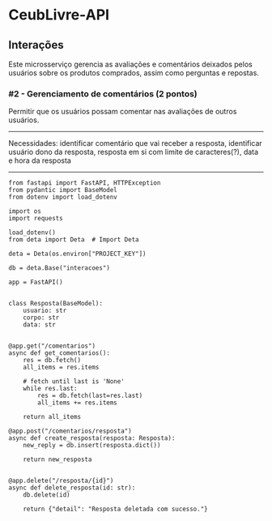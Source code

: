 # CeubLivre-API

## Interações

Este microsserviço gerencia as avaliações e comentários deixados pelos usuários sobre os produtos comprados, assim como
perguntas e repostas.


### #2 - Gerenciamento de comentários (2 pontos)

Permitir que os usuários possam comentar nas avaliações de outros usuários.

---

Necessidades: identificar comentário que vai receber a resposta, identificar usuário dono da resposta, resposta em si com limite de caracteres(?), data e hora da resposta

---

```
from fastapi import FastAPI, HTTPException
from pydantic import BaseModel
from dotenv import load_dotenv

import os
import requests

load_dotenv()
from deta import Deta  # Import Deta

deta = Deta(os.environ["PROJECT_KEY"])

db = deta.Base("interacoes")

app = FastAPI()


class Resposta(BaseModel):
    usuario: str
    corpo: str
    data: str


@app.get("/comentarios")
async def get_comentarios():
    res = db.fetch()
    all_items = res.items

    # fetch until last is 'None'
    while res.last:
        res = db.fetch(last=res.last)
        all_items += res.items

    return all_items

@app.post("/comentarios/resposta")
async def create_resposta(resposta: Resposta):
    new_reply = db.insert(resposta.dict())

    return new_resposta


@app.delete("/resposta/{id}")
async def delete_resposta(id: str):
    db.delete(id)

    return {"detail": "Resposta deletada com sucesso."}

```
